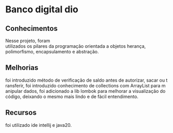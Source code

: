 # Banco digital dio

## Conhecimentos

Nesse projeto, foram utilizados os pilares da programação orientada a objetos herança, polimorfismo, encapsulamento e abstração.

## Melhorias

foi introduzido método de verificação de saldo antes de autorizar, sacar ou transferir, foi introduzido conhecimento de collections com ArrayList para manipular dados, foi adicionado a lib lombok para melhorar a visualização do código, deixando o mesmo mais lindo e de fácil entendimento. 

## Recursos
foi utilizado ide intellij e java20.
